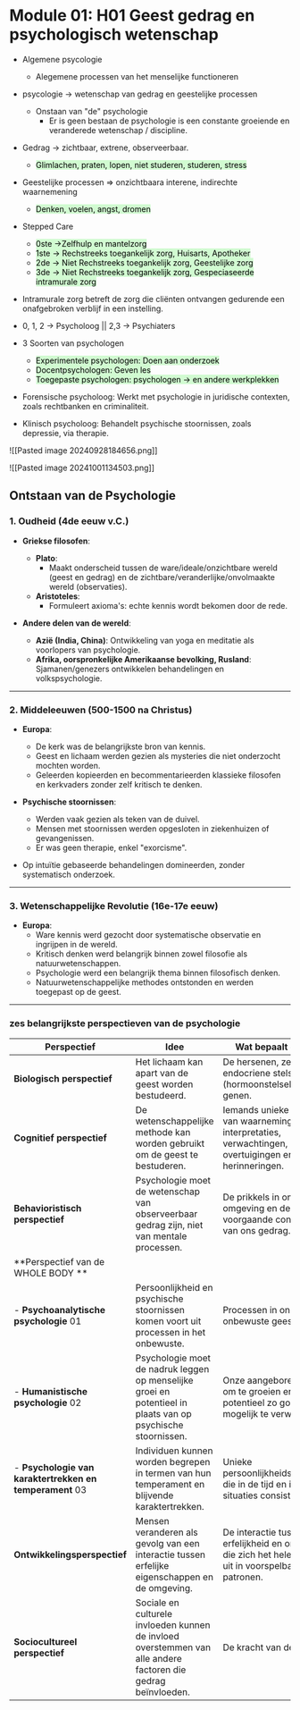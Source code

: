 # Module 01: H01 Geest gedrag en psychologisch wetenschap

- Algemene psycologie
	- Alegemene processen van het menselijke functioneren
- psycologie -> wetenschap van gedrag en geestelijke processen
	- Onstaan van "de" psychologie 
		- Er is geen bestaan de psychologie is een constante groeiende en veranderede wetenschap / discipline.

- Gedrag -> zichtbaar, extrene, observeerbaar.
	- <mark style="background: #BBFABBA6;">Glimlachen, praten, lopen, niet studeren, studeren, stress</mark>
- Geestelijke processen => onzichtbaara interene, indirechte waarnemening
	- <mark style="background: #BBFABBA6;">Denken, voelen, angst, dromen</mark>

- Stepped Care
	- <mark style="background: #BBFABBA6;">0ste ->Zelfhulp en mantelzorg</mark>
	- <mark style="background: #BBFABBA6;">1ste -> Rechstreeks toegankelijk zorg, Huisarts, Apotheker</mark>
	- <mark style="background: #BBFABBA6;">2de -> Niet Rechstreeks toegankelijk zorg, Geestelijke zorg</mark>
	- <mark style="background: #BBFABBA6;">3de -> Niet Rechstreeks toegankelijk zorg, Gespeciaseerde intramurale zorg</mark>
- Intramurale zorg betreft de zorg die cliënten ontvangen gedurende een onafgebroken verblijf in een instelling.

- 0, 1, 2 -> Psycholoog || 2,3 -> Psychiaters

- 3 Soorten van psychologen
	- <mark style="background: #BBFABBA6;">Experimentele psychologen: Doen aan onderzoek</mark>
	- <mark style="background: #BBFABBA6;">Docentpsychologen: Geven les</mark>
	- <mark style="background: #BBFABBA6;">Toegepaste psychologen: psychologen -> en andere werkplekken</mark>

- Forensische psycholoog: Werkt met psychologie in juridische contexten, zoals rechtbanken en criminaliteit.
- Klinisch psycholoog: Behandelt psychische stoornissen, zoals depressie, via therapie.

![[Pasted image 20240928184656.png]]


![[Pasted image 20241001134503.png]]

## Ontstaan van de Psychologie

### 1. Oudheid (4de eeuw v.C.)

- **Griekse filosofen**:
  - **Plato**: 
    - Maakt onderscheid tussen de ware/ideale/onzichtbare wereld (geest en gedrag) en de zichtbare/veranderlijke/onvolmaakte wereld (observaties).
  - **Aristoteles**:
    - Formuleert axioma's: echte kennis wordt bekomen door de rede.
  
- **Andere delen van de wereld**:
  - **Azië (India, China)**: Ontwikkeling van yoga en meditatie als voorlopers van psychologie.
  - **Afrika, oorspronkelijke Amerikaanse bevolking, Rusland**: Sjamanen/genezers ontwikkelen behandelingen en volkspsychologie.

---

### 2. Middeleeuwen (500-1500 na Christus)

- **Europa**:
  - De kerk was de belangrijkste bron van kennis.
  - Geest en lichaam werden gezien als mysteries die niet onderzocht mochten worden.
  - Geleerden kopieerden en becommentarieerden klassieke filosofen en kerkvaders zonder zelf kritisch te denken.
  
- **Psychische stoornissen**:
  - Werden vaak gezien als teken van de duivel.
  - Mensen met stoornissen werden opgesloten in ziekenhuizen of gevangenissen.
  - Er was geen therapie, enkel "exorcisme".

- Op intuïtie gebaseerde behandelingen domineerden, zonder systematisch onderzoek.

---

### 3. Wetenschappelijke Revolutie (16e-17e eeuw)

- **Europa**:
  - Ware kennis werd gezocht door systematische observatie en ingrijpen in de wereld.
  - Kritisch denken werd belangrijk binnen zowel filosofie als natuurwetenschappen.
  - Psychologie werd een belangrijk thema binnen filosofisch denken.
  - Natuurwetenschappelijke methodes ontstonden en werden toegepast op de geest.

---

### zes belangrijkste perspectieven van de psychologie

| **Perspectief**                                         | **Idee**                                                                                                      | **Wat bepaalt gedrag?**                                                                                   | **Wie?**                                         |
| ------------------------------------------------------- | ------------------------------------------------------------------------------------------------------------- | --------------------------------------------------------------------------------------------------------- | ------------------------------------------------ |
| **Biologisch perspectief**                              | Het lichaam kan apart van de geest worden bestudeerd.                                                         | De hersenen, zenuwstelsel, endocriene stelsel (hormoonstelsel) en genen.                                  | René Descartes                                   |
| **Cognitief perspectief**                               | De wetenschappelijke methode kan worden gebruikt om de geest te bestuderen.                                   | Iemands unieke patronen van waarnemingen, interpretaties, verwachtingen, overtuigingen en herinneringen.  | Wilhelm Wundt en William James                   |
| **Behavioristisch perspectief**                         | Psychologie moet de wetenschap van observeerbaar gedrag zijn, niet van mentale processen.                     | De prikkels in onze omgeving en de voorgaande consequenties van ons gedrag.                               | John Watson en B.F. Skinner                      |
| **Perspectief van de WHOLE BODY **                      |                                                                                                               |                                                                                                           |                                                  |
| - **Psychoanalytische psychologie** 01                  | Persoonlijkheid en psychische stoornissen komen voort uit processen in het onbewuste.                         | Processen in onze onbewuste geest.                                                                        | Sigmund Freud                                    |
| - **Humanistische psychologie** 02                      | Psychologie moet de nadruk leggen op menselijke groei en potentieel in plaats van op psychische stoornissen.  | Onze aangeboren behoefte om te groeien en ons potentieel zo goed mogelijk te verwezenlijken.              | Carl Rogers en Abraham Maslow                    |
| - **Psychologie van karaktertrekken en temperament** 03 | Individuen kunnen worden begrepen in termen van hun temperament en blijvende karaktertrekken.                 | Unieke persoonlijkheidskenmerken die in de tijd en in alle situaties consistent zijn.                     | De oude Grieken                                  |
| **Ontwikkelingsperspectief**                            | Mensen veranderen als gevolg van een interactie tussen erfelijke eigenschappen en de omgeving.                | De interactie tussen erfelijkheid en omgeving, die zich het hele leven door uit in voorspelbare patronen. | Mary Ainsworth, Jean Piaget en vele anderen      |
| **Sociocultureel perspectief**                          | Sociale en culturele invloeden kunnen de invloed overstemmen van alle andere factoren die gedrag beïnvloeden. | De kracht van de situatie.                                                                                | Stanley Milgram, Philip Zimbardo en vele anderen |
